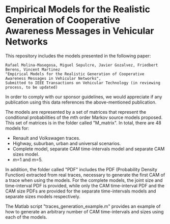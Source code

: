 # Empirical Models for the Realistic Generation of Cooperative Awareness Messages in Vehicular Networks
This repository includes the models presented in the following paper:

    Rafael Molina-Masegosa, Miguel Sepulcre, Javier Gozalvez, Friedbert Berens, Vincent Martinez
    "Empirical Models for the Realistic Generation of Cooperative Awareness Messages in Vehicular Networks", 
    Submitted to IEEE Transactions on Vehicular Technology (in reviewing process, to be updated)

In order to comply with our sponsor guidelines, we would appreciate if any publication using this data references the above-mentioned publication.

The models are represented by a set of matrices that represent the conditional probabilities of the *m*th order Markov source models proposed. This set of matrices is in the folder called "M_matrix". In total, there are 48 models for:

- Renault and Volkswagen traces.
- Highway, suburban, urban and universal scenarios.
- Complete model, separate CAM time-intervals model and separate CAM sizes model.
- *m*=1 and *m*=5.

In addition, the folder called "PDF" includes the PDF (Probability Density Function) extracted from real traces, necessary to generate the first CAM of a trace when using the models. For the complete models, the joint size and time-interval PDF is provided, while only the CAM time-interval PDF and the CAM size PDFs are provided for the separate time-intervals models and separate sizes models respectively.

The Matlab script "traces_generation_example.m" provides an example of how to generate an arbitrary number of CAM time-intervals and sizes using each of the models.
